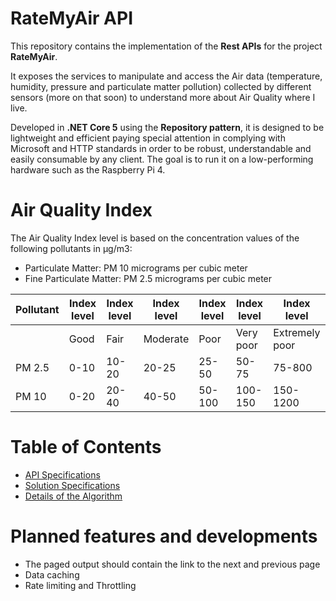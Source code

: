 # RateMyAir API

This repository contains the implementation of the **Rest APIs** for the project **RateMyAir**.  

It exposes the services to manipulate and access the Air data (temperature, humidity, pressure and particulate matter pollution) collected by different sensors (more on that soon) to understand more about Air Quality where I live.  

Developed in **.NET Core 5** using the **Repository pattern**, it is designed to be lightweight and efficient paying special attention in complying with Microsoft and HTTP standards in order to be robust, understandable and easily consumable by any client. The goal is to run it on a low-performing hardware such as the Raspberry Pi 4.

# Air Quality Index

The Air Quality Index level is based on the concentration values of the following pollutants in µg/m3:

* Particulate Matter: PM 10 micrograms per cubic meter
* Fine Particulate Matter: PM 2.5 micrograms per cubic meter

| Pollutant  | Index level | Index level | Index level | Index level | Index level | Index level |
| ------------- | ------------- | ------------- | ------------- | ------------- | ------------- | ------------- |
|        | Good  | Fair  | Moderate | Poor | Very poor | Extremely poor |
| PM 2.5 | 0-10  | 10-20  | 20-25 | 25-50 | 50-75 | 75-800 |
| PM 10  | 0-20 | 20-40 | 40-50 | 50-100 | 100-150 | 150-1200 |

# Table of Contents

* [API Specifications](doc/ApiSpecs.md)
* [Solution Specifications](doc/SolutionSpecs.md)
* [Details of the Algorithm](doc/Algorithm.md)

# Planned features and developments

* The paged output should contain the link to the next and previous page
* Data caching
* Rate limiting and Throttling
